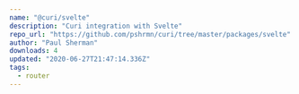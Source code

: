 ```yaml
---
name: "@curi/svelte"
description: "Curi integration with Svelte"
repo_url: "https://github.com/pshrmn/curi/tree/master/packages/svelte"
author: "Paul Sherman"
downloads: 4
updated: "2020-06-27T21:47:14.336Z"
tags: 
  - router
---
```

